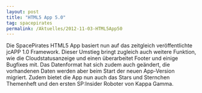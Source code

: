 ```yaml
---
layout: post
title: "HTML5 App 5.0"
tag: spacepirates
permalink: /Aktuelles/2012-11-03-HTML5App50
---
```


Die SpacePirates HTML5 App basiert nun auf das zeitgleich veröffentlichte jcAPP 1.0 Framework. Dieser Umstieg bringt zugleich auch weitere Funktion, wie die Cloudstatusanzeige und einen überarbeitet Footer und einige Bugfixes mit. Das Datenformat hat sich zudem auch geändert, die vorhandenen Daten werden aber beim Start der neuen App-Version migriert. Zudem bietet die App nun auch das Stars und Sternchen Themenheft und den ersten SP:Insider Roboter von Kappa Gamma.
